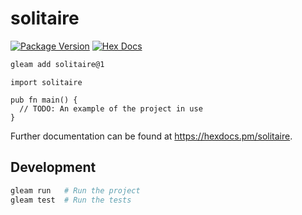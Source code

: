 # solitaire

[![Package Version](https://img.shields.io/hexpm/v/solitaire)](https://hex.pm/packages/solitaire)
[![Hex Docs](https://img.shields.io/badge/hex-docs-ffaff3)](https://hexdocs.pm/solitaire/)

```sh
gleam add solitaire@1
```
```gleam
import solitaire

pub fn main() {
  // TODO: An example of the project in use
}
```

Further documentation can be found at <https://hexdocs.pm/solitaire>.

## Development

```sh
gleam run   # Run the project
gleam test  # Run the tests
```

